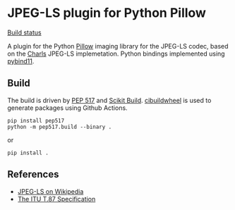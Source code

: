 JPEG-LS plugin for Python Pillow
================================

[Build status](https://github.com/planetmarshall/pillow-jpls/actions/workflows/scikit_build/badge.svg)


A plugin for the Python [Pillow](https://pillow.readthedocs.io/en/stable/) imaging library for the
JPEG-LS codec,
based on the [Charls](https://github.com/team-charls/charls) JPEG-LS implemetation. 
Python bindings implemented using [pybind11](https://pybind11.readthedocs.io/en/stable/).

Build
-----

The build is driven by [PEP 517](https://www.python.org/dev/peps/pep-0517/) 
and [Scikit Build](https://scikit-build.readthedocs.io/en/latest/). 
[cibuildwheel](https://github.com/joerick/cibuildwheel) is used to generate packages using Github Actions.

```
pip install pep517
python -m pep517.build --binary .
```

or

```
pip install .
```

References
----------

* [JPEG-LS on Wikipedia](https://en.wikipedia.org/wiki/Lossless_JPEG#JPEG-LS)
* [The ITU T.87 Specification](https://www.itu.int/rec/T-REC-T.87-199806-I/en)
